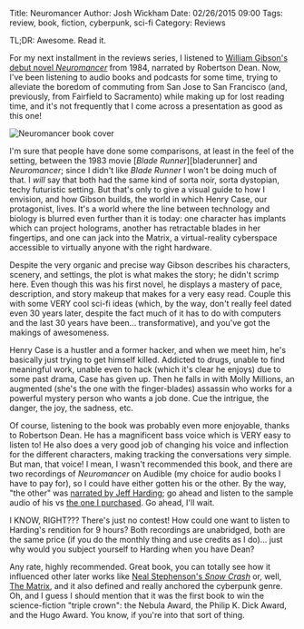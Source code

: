 Title: Neuromancer
Author: Josh Wickham
Date: 02/26/2015 09:00
Tags: review, book, fiction, cyberpunk, sci-fi
Category: Reviews

TL;DR: Awesome. Read it.

For my next installment in the reviews series, I listened to [William Gibson's debut novel _Neuromancer_][audible] from 1984,
narrated by Robertson Dean. Now, I've been listening to audio books and podcasts for some time, trying to alleviate the
boredom of commuting from San Jose to San Francisco (and, previously, from Fairfield to Sacramento) while making up for
lost reading time, and it's not frequently that I come across a presentation as good as this one!

![Neuromancer book cover][cover]

I'm sure that people have done some comparisons, at least in the feel of the setting, between the 1983 movie
[_Blade Runner_][bladerunner] and _Neuromancer_; since I didn't like _Blade Runner_ I won't be doing much of that. I 
*will* say that both had the same kind of sorta noir, sorta dystopian, techy futuristic setting. But that's only to give
a visual guide to how I envision, and how Gibson builds, the world in which Henry Case, our protagonist, lives. It's a
world where the line between technology and biology is blurred even further than it is today: one character has implants
which can project holograms, another has retractable blades in her fingertips, and one can jack into the Matrix, a
virtual-reality cyberspace accessible to virtually anyone with the right hardware.

Despite the very organic and precise way Gibson describes his characters, scenery, and settings, the plot is what makes
the story; he didn't scrimp here. Even though this was his first novel, he displays a mastery of pace, description, and 
story makeup that makes for a very easy read. Couple this with some VERY cool sci-fi ideas (which, by the way, don't
really feel dated even 30 years later, despite the fact much of it has to do with computers and the last 30 years have
been... transformative), and you've got the makings of awesomeness.

Henry Case is a hustler and a former hacker, and when we meet him, he's basically just trying to get himself killed.
Addicted to drugs, unable to find meaningful work, unable even to hack (which it's clear he enjoys) due to some past 
drama, Case has given up. Then he falls in with Molly Millions, an augmented (she's the one with the finger-blades)
assassin who works for a powerful mystery person who wants a job done. Cue the intrigue, the danger, the joy, the sadness,
etc.

Of course, listening to the book was probably even more enjoyable, thanks to Robertson Dean. He has a magnificent bass
voice which is VERY easy to listen to! He also does a very good job of changing his voice and inflection for the different
characters, making tracking the conversations very simple. But man, that voice! I mean, I wasn't recommended this book,
and there are two recordings of _Neuromancer_ on Audible (my choice for audio books I have to pay for), so I could have
either gotten his or the other. By the way, "the other" was [narrated by Jeff Harding][audible_jeff]; go ahead and listen
to the sample audio of his vs [the one I purchased][audible]. Go ahead, I'll wait.

I KNOW, RIGHT??? There's just no contest! How could one want to listen to Harding's rendition for 9 hours? Both
recordings are unabridged, both are the same price (if you do the monthly thing and use credits as I do)... just why
would you subject yourself to Harding when you have Dean?

Any rate, highly recommended. Great book, you can totally see how it influenced other later works like [Neal Stephenson's
_Snow Crash_][snow_crash] or, well, [The Matrix][matrix], and it also defined and really anchored the cyberpunk genre.
Oh, and I guess I should mention that it was the first book to win the science-fiction "triple crown": the Nebula Award,
the Philip K. Dick Award, and the Hugo Award. You know, if you're into that sort of thing. 

[audible]: http://www.audible.com/pd/Sci-Fi-Fantasy/Neuromancer-Audiobook/B0057HR4E6/ref=a_search_c4_1_1_srImg?qid=1424983533&sr=1-1
[blade_runner]: http://www.amazon.com/Blade-Runner-Anniversary-Collectors-Blu-ray/dp/B008M4MB8K/ref=sr_1_1?ie=UTF8&qid=1424991923&sr=8-1&keywords=blade+runner
[cover]: {filename}/images/neuromancer.jpg
[audible_jeff]: http://www.audible.com/pd/Sci-Fi-Fantasy/Neuromancer-Audiobook/B008B705MC/ref=a_search_c4_1_2_srTtl?qid=1424990508&sr=1-2
[snow_crash]: http://www.audible.com/pd/Sci-Fi-Fantasy/Snow-Crash-Audiobook/B002UUKWCY/ref=a_search_c4_1_1_srTtl?qid=1424990653&sr=1-1
[matrix]: http://www.amazon.com/Matrix-Keanu-Reeves/dp/B000HAB4KS/ref=sr_1_1?ie=UTF8&qid=1424990727&sr=8-1&keywords=the+matrix